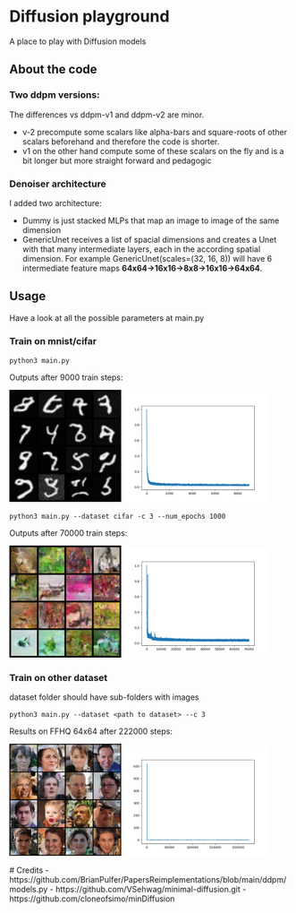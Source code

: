 
# Diffusion playground
A place to play with Diffusion models

## About the code
### Two ddpm versions:
The differences vs ddpm-v1 and ddpm-v2 are minor. 
- v-2 precompute some scalars like alpha-bars and square-roots of other scalars beforehand and therefore the code is shorter. 
- v1 on the other hand compute some of these scalars on the fly and is a bit longer but more straight forward and pedagogic

### Denoiser architecture

I added two architecture:
- Dummy is just stacked MLPs that map an image to image of the same dimension
- GenericUnet receives a list of spacial dimensions and creates a Unet with that many intermediate layers, each in the according spatial dimension. For example GenericUnet(scales=(32, 16, 8)) will have 6 intermediate feature maps **64x64->16x16->8x8->16x16->64x64**.

## Usage
Have a look at all the possible parameters at main.py

### Train on mnist/cifar
```
python3 main.py
```
Outputs after 9000 train steps:

<p float="center">
  <img src="readme_images/mnist_step-9000.png" width="200"/>
  <img src="readme_images/mnist_losses.png" width="260" /> 
</p>

```
python3 main.py --dataset cifar -c 3 --num_epochs 1000
```
Outputs after 70000 train steps:

<p float="center">
  <img src="readme_images/cifar_step-70000.png" width="200"/>
  <img src="readme_images/cifar_losses.png" width="260" /> 
</p>

### Train on other dataset
dataset folder should have sub-folders with images
```
python3 main.py --dataset <path to dataset> --c 3
```
Results on FFHQ 64x64 after 222000 steps:

<p float="center">
  <img src="readme_images/FFHQ64-222000.png" width="200"/>
  <img src="readme_images/FFHQ64-losses.png" width="260" /> 
</p>
# Credits
- https://github.com/BrianPulfer/PapersReimplementations/blob/main/ddpm/models.py
- https://github.com/VSehwag/minimal-diffusion.git
- https://github.com/cloneofsimo/minDiffusion
